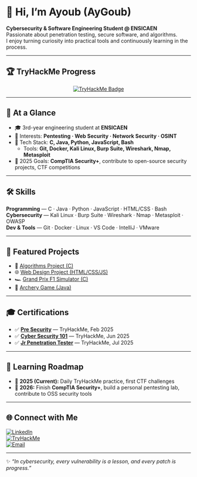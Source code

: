 # 👋 Hi, I’m Ayoub (AyGoub)

**Cybersecurity & Software Engineering Student @ ENSICAEN**  
Passionate about penetration testing, secure software, and algorithms.  
I enjoy turning curiosity into practical tools and continuously learning in the process.  

---

## 🏆 TryHackMe Progress
<div align="center">

<a href="https://tryhackme.com/p/AyGoub">
  <img src="./thm-badge.png" alt="TryHackMe Badge"/>
</a>



</div>


---

## 🚀 At a Glance
- 🎓 3rd-year engineering student at **ENSICAEN**  
- 🔐 Interests: **Pentesting · Web Security · Network Security · OSINT**  
- 🧰 Tech Stack: **C, Java, Python, JavaScript, Bash**  
  + Tools: **Git, Docker, Kali Linux, Burp Suite, Wireshark, Nmap, Metasploit**  
- 🎯 2025 Goals: **CompTIA Security+**, contribute to open-source security projects, CTF competitions  

---

## 🛠️ Skills
**Programming** — C · Java · Python · JavaScript · HTML/CSS · Bash  
**Cybersecurity** — Kali Linux · Burp Suite · Wireshark · Nmap · Metasploit · OWASP  
**Dev & Tools** — Git · Docker · Linux · VS Code · IntelliJ · VMware  

---

## 📂 Featured Projects
- 🧮 [Algorithms Project (C)](https://github.com/AyGoub/Projet-Algo-1A-ENSICAEN)  
- 🌐 [Web Design Project (HTML/CSS/JS)](https://github.com/AyGoub/Projet-Conception-Web-1A-ENSICAEN)  
- 🏎️ [Grand Prix F1 Simulator (C)](https://github.com/AyGoub/Grand_Prix-F1)  
- 🎯 [Archery Game (Java)](https://github.com/AyGoub/archery_game)  

---

## 🎓 Certifications
- ✅ [**Pre Security**](https://tryhackme-certificates.s3-eu-west-1.amazonaws.com/THM-2VA9D29GVH.pdf) — TryHackMe, Feb 2025  
- ✅ [**Cyber Security 101**](https://tryhackme-certificates.s3-eu-west-1.amazonaws.com/THM-UIEHN9AGLM.pdf) — TryHackMe, Jun 2025  
- ✅ [**Jr Penetration Tester**](https://tryhackme-certificates.s3-eu-west-1.amazonaws.com/THM-D1HNOAGTNF.pdf) — TryHackMe, Jul 2025

---

## 🎯 Learning Roadmap
- 🔹 **2025 (Current):** Daily TryHackMe practice, first CTF challenges  
- 🔹 **2026:** Finish **CompTIA Security+**, build a personal pentesting lab, contribute to OSS security tools  


---

## 🌐 Connect with Me
[![LinkedIn](https://img.shields.io/badge/LinkedIn-0077B5?style=for-the-badge&logo=linkedin&logoColor=white)](https://www.linkedin.com/in/ayoubgoubraim/)  
[![TryHackMe](https://img.shields.io/badge/TryHackMe-212C42?style=for-the-badge&logo=tryhackme&logoColor=white)](https://tryhackme.com/p/AyGoub)  
[![Email](https://img.shields.io/badge/Email-D14836?style=for-the-badge&logo=gmail&logoColor=white)](mailto:ayoubgoubraim@gmail.com)

---

✨ *“In cybersecurity, every vulnerability is a lesson, and every patch is progress.”*
